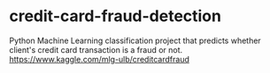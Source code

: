 # credit-card-fraud-detection

Python Machine Learning classification project that predicts whether client's credit card transaction is a fraud or not.\
https://www.kaggle.com/mlg-ulb/creditcardfraud
